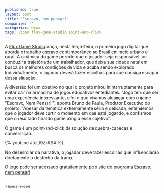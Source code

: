 ```yaml
---
published: true
layout: post
title: 'Escravo, nem pensar!'
companies: ''
categories: News
tags: video flux-game-studio point-and-click
---
```

A <a href="http://www.fluxgamestudio.com/" target="_blank">Flux Game Studio</a>
 lança, nesta terça-feira, o primeiro jogo digital que aborda o trabalho escravo contemporâneo no Brasil em meio urbano e rural. 
A dinâmica do game permite que o jogador seja responsável por conduzir a trajetória de um trabalhador, que deixa sua cidade natal em busca de melhores condições de vida e acaba sendo explorado. Individualmente, o jogador deverá fazer escolhas para que consiga escapar dessa situação. 
 

 
A diversão foi um objetivo no qual o projeto mirou ininterruptamente para evitar cair na armadilha de jogos educativos entediantes. "Jogo tem que ser uma experiência interessante, e foi o que visamos alcançar com o game "Escravo, Nem Pensar!'", aponta Bruno de Paula, Produtor Executivo do projeto. "Apesar da temática extremamente séria e delicada, entendemos que o jogador deve curtir o momento em que está jogando, e confiamos que o resultado final do game atingiu esse objetivo". 
 

 
O game é um point-and-click de solução de quebra-cabecas e conversação. 
 
{% youtube JtcLt9ZnRS4 %}
 
No desenrolar da narrativa, o jogador deve fazer escolhas que influenciarão diretamente o desfecho da trama.
 
O jogo pode ser acessado gratuitamente pelo <a href="http://www.escravonempensar.org.br/jogo/jogo.zip" target="_blank">site do programa Escravo, nem pensar!</a>

<div><br />
<span style="font-size: x-small;">> (press-release)</span>
